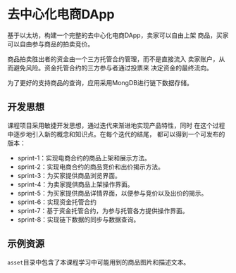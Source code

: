 # 去中心化电商DApp

基于以太坊，构建一个完整的去中心化电商DApp，卖家可以自由上架
商品，买家可以自由参与商品的拍卖竞价。

商品拍卖胜出者的资金由一个三方托管合约管理，而不是直接流入
卖家账户，从而避免风险。资金托管合约的三方参与者通过投票来
决定资金的最终流向。

为了更好的支持商品的查询，应用采用MongDB进行链下数据存储。

## 开发思想

课程项目采用敏捷开发思想，通过迭代来渐进地实现产品特性，同时
在这个过程中逐步地引入新的概念和知识点。在每个迭代的结尾，
都可以得到一个可发布的版本：

- sprint-1：实现电商合约的商品上架和展示方法。
- sprint-2：实现电商合约的商品竞价和出价揭示方法。
- sprint-3：为买家提供商品浏览界面。
- sprint-4：为卖家提供商品上架操作界面。
- sprint-5：为买家提供商品详情界面，以便参与竞价以及出价的揭示。
- sprint-6：实现资金托管合约
- sprint-7：基于资金托管合约，为参与托管各方提供操作界面。
- sprint-8：实现链下数据的同步与数据查询。

## 示例资源

`asset`目录中包含了本课程学习中可能用到的商品图片和描述文本。